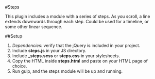 #Steps

This plugin includes a module with a series of steps. As you scroll, a line extends downwards through each step. Could be used for a timeline, or some other linear sequence.

##Setup

1. _Dependencies:_ verify that the jQuery is included in your project.
2. Include **steps.js** in your JS directory.
3. Include **_steps.scss** or **steps.css** in your stylesheets.
4. Copy the HTML inside **steps.html** and paste on your HTML page of choice.
5. Run gulp, and the steps module will be up and running.